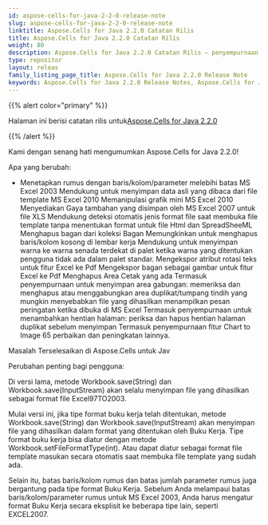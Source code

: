 ```yaml
---
id: aspose-cells-for-java-2-2-0-release-note
slug: aspose-cells-for-java-2-2-0-release-note
linktitle: Aspose.Cells for Java 2.2.0 Catatan Rilis
title: Aspose.Cells for Java 2.2.0 Catatan Rilis
weight: 80
description: Aspose.Cells for Java 2.2.0 Catatan Rilis – penyempurnaan terbaru, fitur baru, dan perbaikan
type: repositor
layout: releas
family_listing_page_title: Aspose.Cells for Java 2.2.0 Release Note
keywords: Aspose.Cells for Java 2.2.0 Release Notes, Aspose.Cells for Java 2.2.0 updates and fixe
---
```

{{% alert color="primary" %}} 

 Halaman ini berisi catatan rilis untuk[Aspose.Cells for Java 2.2.0](https://releases.aspose.com/cells/java/new-releases/aspose.cells-for-java-2.2.0/)

{{% /alert %}} 

 Kami dengan senang hati mengumumkan Aspose.Cells for Java 2.2.0!

 Apa yang berubah:

- Menetapkan rumus dengan baris/kolom/parameter melebihi batas MS Excel 2003
 Mendukung untuk menyimpan data asli yang dibaca dari file template MS Excel 2010
 Memanipulasi grafik mini MS Excel 2010
 Menyediakan Gaya tambahan yang disimpan oleh MS Excel 2007 untuk file XLS
 Mendukung deteksi otomatis jenis format file saat membuka file template tanpa menentukan format untuk file Html dan SpreadSheeML
Menghapus bagan dari koleksi Bagan
 Memungkinkan untuk menghapus baris/kolom kosong di lembar kerja
 Mendukung untuk menyimpan warna ke warna senada terdekat di palet ketika warna yang ditentukan pengguna tidak ada dalam palet standar.
 Mengekspor atribut rotasi teks untuk fitur Excel ke Pdf
 Mengekspor bagan sebagai gambar untuk fitur Excel ke Pdf
 Menghapus Area Cetak yang ada
 Termasuk penyempurnaan untuk menyimpan area gabungan: memeriksa dan menghapus atau menggabungkan area duplikat/tumpang tindih yang mungkin menyebabkan file yang dihasilkan menampilkan pesan peringatan ketika dibuka di MS Excel
 Termasuk penyempurnaan untuk menambahkan hentian halaman: periksa dan hapus hentian halaman duplikat sebelum menyimpan
 Termasuk penyempurnaan fitur Chart to Image
 65 perbaikan dan peningkatan lainnya.

 Masalah Terselesaikan di Aspose.Cells untuk Jav

 Perubahan penting bagi pengguna:



 Di versi lama, metode Workbook.save(String) dan Workbook.save(InputStream) akan selalu menyimpan file yang dihasilkan sebagai format file Excel97TO2003.

Mulai versi ini, jika tipe format buku kerja telah ditentukan, metode Workbook.save(String) dan Workbook.save(InputStream) akan menyimpan file yang dihasilkan dalam format yang ditentukan oleh Buku Kerja. Tipe format buku kerja bisa diatur dengan metode Workbook.setFileFormatType(int). Atau dapat diatur sebagai format file template masukan secara otomatis saat membuka file template yang sudah ada.

 Selain itu, batas baris/kolom rumus dan batas jumlah parameter rumus juga bergantung pada tipe format Buku Kerja. Sebelum Anda melampaui batas baris/kolom/parameter rumus untuk MS Excel 2003, Anda harus mengatur format Buku Kerja secara eksplisit ke beberapa tipe lain, seperti EXCEL2007.
